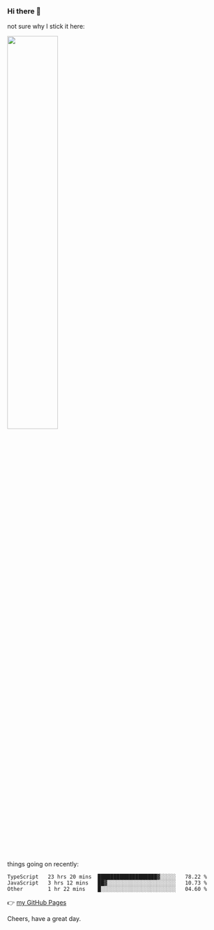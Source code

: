 ### Hi there 👋

not sure why I stick it here:

[<img width="48%" src="https://github-readme-stats.vercel.app/api?username=ykzhukian&show_icons=true&theme=dracula">](https://github.com/anuraghazra/github-readme-stats)


things going on recently:

<!--START_SECTION:waka-->

```text
TypeScript   23 hrs 20 mins  ███████████████████▓░░░░░   78.22 %
JavaScript   3 hrs 12 mins   ██▓░░░░░░░░░░░░░░░░░░░░░░   10.73 %
Other        1 hr 22 mins    █░░░░░░░░░░░░░░░░░░░░░░░░   04.60 %
```

<!--END_SECTION:waka-->

👉 [my GitHub Pages](https://ykzhukian.github.io)

Cheers, have a great day.

